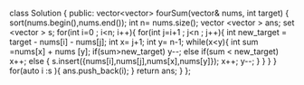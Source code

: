 class Solution {
public:
vector<vector<int>> fourSum(vector<int>& nums, int target) {
sort(nums.begin(),nums.end());
int n= nums.size();
vector <vector<int> > ans;
set <vector <int>> s;
for(int i=0 ; i<n; i++){
for(int j=i+1 ; j<n ; j++){
int new_target = target - nums[i] - nums[j];
int x= j+1;
int y= n-1;
while(x<y){
int sum =nums[x] + nums [y];
if(sum>new_target)
y--;
else if(sum < new_target)
x++;
else {
s.insert({nums[i],nums[j],nums[x],nums[y]});
x++;
y--;
}
}
}
}
for(auto i :s ){
ans.push_back(i);
}
return ans;
}
};